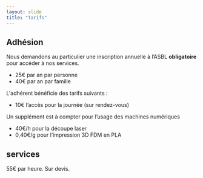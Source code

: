 ```yaml
---
layout: slide
title: "Tarifs"
---
```



## Adhésion

Nous demandons au particulier une inscription annuelle à l’ASBL **obligatoire** pour accéder à nos services.
- 25€ par an par personne
- 40€ par an par famille

L'adhérent bénéficie des tarifs suivants :
- 10€ l’accès pour la journée (sur rendez-vous)


Un supplément est à compter pour l’usage des machines numériques
- 40€/h pour la découpe laser
- 0,40€/g pour l’impression 3D FDM en PLA

## services

55€ par heure. Sur devis.
